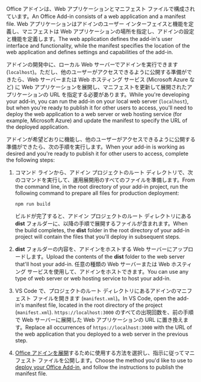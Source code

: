 <span data-ttu-id="6233d-101">Office アドインは、Web アプリケーションとマニフェスト ファイルで構成されています。</span><span class="sxs-lookup"><span data-stu-id="6233d-101">An Office Add-in consists of a web application and a manifest file.</span></span> <span data-ttu-id="6233d-102">Web アプリケーションはアドインのユーザー インターフェイスと機能を定義し、マニフェストは Web アプリケーションの場所を指定し、アドインの設定と機能を定義します。</span><span class="sxs-lookup"><span data-stu-id="6233d-102">The web application defines the add-in's user interface and functionality, while the manifest specifies the location of the web application and defines settings and capabilities of the add-in.</span></span> 

<span data-ttu-id="6233d-103">アドインの開発中に、ローカル Web サーバーでアドインを実行できます (`localhost`)。ただし、他のユーザーがアクセスできるように公開する準備ができたら、Web サーバーまたは Web ホスティング サービス (Microsoft Azure など) に Web アプリケーションを展開し、マニフェストを更新して展開されたアプリケーションの URL を指定する必要があります。</span><span class="sxs-lookup"><span data-stu-id="6233d-103">While you're developing your add-in, you can run the add-in on your local web server (`localhost`), but when you're ready to publish it for other users to access, you'll need to deploy the web application to a web server or web hosting service (for example, Microsoft Azure) and update the manifest to specify the URL of the deployed application.</span></span> 

<span data-ttu-id="6233d-104">アドインが希望どおりに機能し、他のユーザーがアクセスできるように公開する準備ができたら、次の手順を実行します。</span><span class="sxs-lookup"><span data-stu-id="6233d-104">When your add-in is working as desired and you're ready to publish it for other users to access, complete the following steps:</span></span>

1. <span data-ttu-id="6233d-105">コマンド ラインから、アドイン プロジェクトのルート ディレクトリで、次のコマンドを実行して、運用展開用のすべてのファイルを準備します。</span><span class="sxs-lookup"><span data-stu-id="6233d-105">From the command line, in the root directory of your add-in project, run the following command to prepare all files for production deployment:</span></span> 

    ```command&nbsp;line
    npm run build
    ```

    <span data-ttu-id="6233d-106">ビルドが完了すると、アドイン プロジェクトのルート ディレクトリにある **dist** フォルダーに、以降の手順で展開するファイルが含まれます。</span><span class="sxs-lookup"><span data-stu-id="6233d-106">When the build completes, the **dist** folder in the root directory of your add-in project will contain the files that you'll deploy in subsequent steps.</span></span>

2. <span data-ttu-id="6233d-107">**dist** フォルダーの内容を、アドインをホストする Web サーバーにアップロードします。</span><span class="sxs-lookup"><span data-stu-id="6233d-107">Upload the contents of the **dist** folder to the web server that'll host your add-in.</span></span> <span data-ttu-id="6233d-108">任意の種類の Web サーバーまたは Web ホスティング サービスを使用して、アドインをホストできます。</span><span class="sxs-lookup"><span data-stu-id="6233d-108">You can use any type of web server or web hosting service to host your add-in.</span></span>

3. <span data-ttu-id="6233d-109">VS Code で、プロジェクトのルート ディレクトリにあるアドインのマニフェスト ファイルを開きます (`manifest.xml`)。</span><span class="sxs-lookup"><span data-stu-id="6233d-109">In VS Code, open the add-in's manifest file, located in the root directory of the project (`manifest.xml`).</span></span> <span data-ttu-id="6233d-110">`https://localhost:3000` のすべての出現回数を、前の手順で Web サーバーに展開した Web アプリケーションの URL に置き換えます。</span><span class="sxs-lookup"><span data-stu-id="6233d-110">Replace all occurrences of `https://localhost:3000` with the URL of the web application that you deployed to a web server in the previous step.</span></span>

4. <span data-ttu-id="6233d-111">[Office アドインを展開](../publish/publish.md)するために使用する方法を選択し、指示に従ってマニフェスト ファイルを公開します。</span><span class="sxs-lookup"><span data-stu-id="6233d-111">Choose the method you'd like to use to [deploy your Office Add-in](../publish/publish.md), and follow the instructions to publish the manifest file.</span></span>

